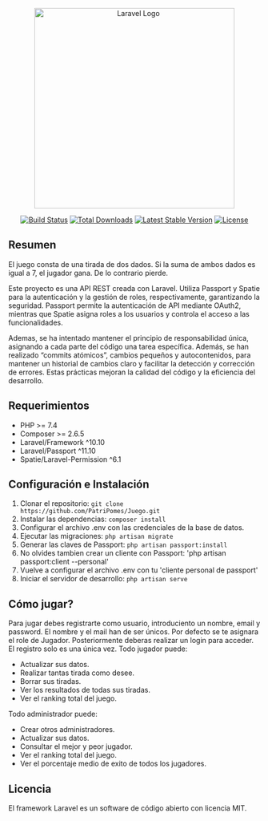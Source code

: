 <p align="center"><a href="https://laravel.com" target="_blank"><img src="https://raw.githubusercontent.com/laravel/art/master/logo-lockup/5%20SVG/2%20CMYK/1%20Full%20Color/laravel-logolockup-cmyk-red.svg" width="400" alt="Laravel Logo"></a></p>

<p align="center">
<a href="https://github.com/laravel/framework/actions"><img src="https://github.com/laravel/framework/workflows/tests/badge.svg" alt="Build Status"></a>
<a href="https://packagist.org/packages/laravel/framework"><img src="https://img.shields.io/packagist/dt/laravel/framework" alt="Total Downloads"></a>
<a href="https://packagist.org/packages/laravel/framework"><img src="https://img.shields.io/packagist/v/laravel/framework" alt="Latest Stable Version"></a>
<a href="https://packagist.org/packages/laravel/framework"><img src="https://img.shields.io/packagist/l/laravel/framework" alt="License"></a>
</p>

## Resumen

El juego consta de una tirada de dos dados. Si la suma de ambos dados es igual a 7, el jugador gana. De lo contrario pierde.

Este proyecto es una API REST creada con Laravel. Utiliza Passport y Spatie para la autenticación y la gestión de roles, respectivamente, garantizando la seguridad. Passport permite la autenticación de API mediante OAuth2, mientras que Spatie asigna roles a los usuarios y controla el acceso a las funcionalidades.

Ademas, se ha intentado mantener el principio de responsabilidad única, asignando a cada parte del código una tarea específica. Además, se han realizado “commits atómicos”, cambios pequeños y autocontenidos, para mantener un historial de cambios claro y facilitar la detección y corrección de errores. Estas prácticas mejoran la calidad del código y la eficiencia del desarrollo.


## Requerimientos

- PHP >= 7.4
- Composer >= 2.6.5
- Laravel/Framework ^10.10
- Laravel/Passport ^11.10
- Spatie/Laravel-Permission ^6.1

## Configuración e Instalación

1. Clonar el repositorio: `git clone https://github.com/PatriPomes/Juego.git`
2. Instalar las dependencias: `composer install`
3. Configurar el archivo .env con las credenciales de la base de datos.
4. Ejecutar las migraciones: `php artisan migrate`
5. Generar las claves de Passport: `php artisan passport:install`
6. No olvides tambien crear un cliente con Passport: 'php artisan passport:client --personal'
7. Vuelve a configurar el archivo .env con tu 'cliente personal de passport'
8. Iniciar el servidor de desarrollo: `php artisan serve`

## Cómo jugar?

Para jugar debes registrarte como usuario, introduciento un nombre, email y password. El nombre y el mail han de ser únicos. Por defecto se te asignara el role de Jugador.
Posteriormente deberas realizar un login para acceder. El registro solo es una única vez.
Todo jugador puede:
- Actualizar sus datos.
- Realizar tantas tirada como desee.
- Borrar sus tiradas. 
- Ver los resultados de todas sus tiradas.
- Ver el ranking total del juego.

Todo administrador puede:
- Crear otros administradores.
- Actualizar sus datos.
- Consultar el mejor y peor jugador.
- Ver el ranking total del juego.
- Ver el porcentaje medio de exito de todos los jugadores.

## Licencia

El framework Laravel es un software de código abierto con licencia MIT.
